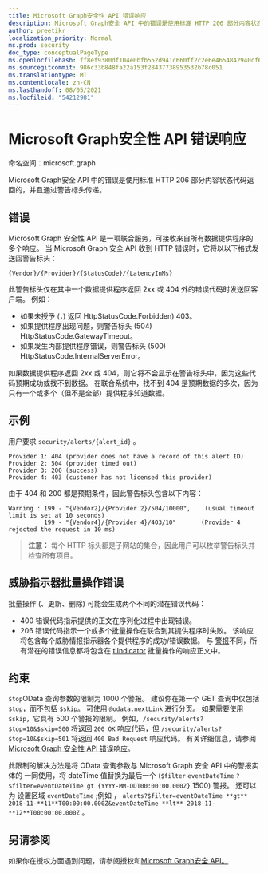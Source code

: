 ```yaml
---
title: Microsoft Graph安全性 API 错误响应
description: Microsoft Graph安全 API 中的错误是使用标准 HTTP 206 部分内容状态代码返回的，并且通过警告标头传递。
author: preetikr
localization_priority: Normal
ms.prod: security
doc_type: conceptualPageType
ms.openlocfilehash: ff8ef9380df104e0bfb552d941c660ff2c2e6e4654842940cf6b3826510def42
ms.sourcegitcommit: 986c33b848fa22a153f28437738953532b78c051
ms.translationtype: MT
ms.contentlocale: zh-CN
ms.lasthandoff: 08/05/2021
ms.locfileid: "54212981"
---
```

# <a name="microsoft-graph-security-api-error-responses"></a>Microsoft Graph安全性 API 错误响应

命名空间：microsoft.graph

Microsoft Graph安全 API 中的错误是使用标准 HTTP 206 部分内容状态代码返回的，并且通过警告标头传递。

## <a name="errors"></a>错误

Microsoft Graph 安全性 API 是一项联合服务，可接收来自所有数据提供程序的多个响应。 当 Microsoft Graph 安全 API 收到 HTTP 错误时，它将以以下格式发送回警告标头：
<!-- { "blockType": "ignored" } -->

```http
{Vendor}/{Provider}/{StatusCode}/{LatencyInMs}
```

此警告标头仅在其中一个数据提供程序返回 2xx 或 404 外的错误代码时发送回客户端。 例如：

- 如果未授予 (，) 返回 HttpStatusCode.Forbidden) 403。
- 如果提供程序出现问题，则警告标头 (504) HttpStatusCode.GatewayTimeout。
- 如果发生内部提供程序错误，则警告标头 (500) HttpStatusCode.InternalServerError。

如果数据提供程序返回 2xx 或 404，则它将不会显示在警告标头中，因为这些代码预期成功或找不到数据。 在联合系统中，找不到 404 是预期数据的多次，因为只有一个或多个（但不是全部）提供程序知道数据。

## <a name="example"></a>示例

用户要求 `security/alerts/{alert_id}` 。

```
Provider 1: 404 (provider does not have a record of this alert ID)
Provider 2: 504 (provider timed out)
Provider 3: 200 (success)
Provider 4: 403 (customer has not licensed this provider)
```

由于 404 和 200 都是预期条件，因此警告标头包含以下内容：

```HTTP
Warning : 199 - "{Vendor2}/{Provider 2}/504/10000",    (usual timeout limit is set at 10 seconds)
          199 - "{Vendor4}/{Provider 4}/403/10"       (Provider 4 rejected the request in 10 ms)
```

> **注意：** 每个 HTTP 标头都是子网站的集合，因此用户可以枚举警告标头并检查所有项目。

## <a name="threat-indicator-bulk-action-errors"></a>威胁指示器批量操作错误

批量操作 (、更新、删除) 可能会生成两个不同的潜在错误代码：

- 400 错误代码指示提供的正文在序列化过程中出现错误。
- 206 错误代码指示一个或多个批量操作在联合到其提供程序时失败。 该响应将包含每个威胁情报指示器各个提供程序的成功/错误数据。 与 [警报](/graph/api/resources/security-api-overview?view=graph-rest-1.0#alerts)不同，所有潜在的错误信息都将包含在 [tiIndicator](/graph/api/resources/security-api-overview?view=graph-rest-beta#threat-indicators-preview) 批量操作的响应正文中。

## <a name="constraints"></a>约束

`$top`OData 查询参数的限制为 1000 个警报。 建议你在第一个 GET 查询中仅包括 `$top`，而不包括 `$skip`。 可使用 `@odata.nextLink` 进行分页。 如果需要使用 `$skip`，它具有 500 个警报的限制。 例如，`/security/alerts?$top=10&$skip=500` 将返回 `200 OK` 响应代码，但 `/security/alerts?$top=10&$skip=501` 将返回 `400 Bad Request` 响应代码。 有关详细信息，请参阅 [Microsoft Graph 安全性 API 错误响应](../resources/security-error-codes.md)。

此限制的解决方法是将 OData 查询参数与 Microsoft Graph 安全 API 中的警报实体的 一同使用，将 dateTime 值替换为最后一个 (`$filter` `eventDateTime` `?$filter=eventDateTime gt {YYYY-MM-DDT00:00:00.000Z}` 1500) 警报。 还可以为 设置区域 `eventDateTime` ;例如 ， `alerts?$filter=eventDateTime **gt** 2018-11-**11**T00:00:00.000Z&eventDateTime **lt** 2018-11-**12**T00:00:00.000Z` 。

## <a name="see-also"></a>另请参阅

如果你在授权方面遇到问题，请参阅授权和[Microsoft Graph安全 API。](/graph/security-authorization)


